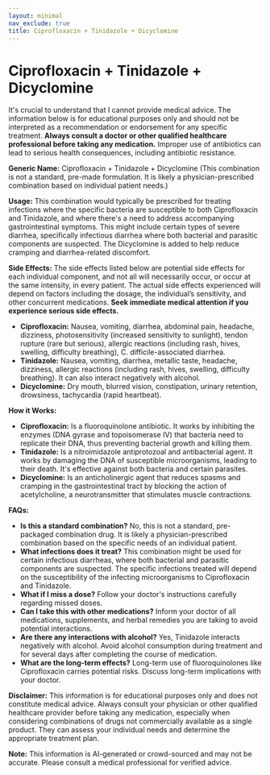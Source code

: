 ```yaml
---
layout: minimal
nav_exclude: true
title: Ciprofloxacin + Tinidazole + Dicyclomine
---
```


# Ciprofloxacin + Tinidazole + Dicyclomine

It's crucial to understand that I cannot provide medical advice.  The information below is for educational purposes only and should not be interpreted as a recommendation or endorsement for any specific treatment.  **Always consult a doctor or other qualified healthcare professional before taking any medication.**  Improper use of antibiotics can lead to serious health consequences, including antibiotic resistance.

**Generic Name:** Ciprofloxacin + Tinidazole + Dicyclomine (This combination is not a standard, pre-made formulation. It is likely a physician-prescribed combination based on individual patient needs.)


**Usage:**  This combination would typically be prescribed for treating infections where the specific bacteria are susceptible to both Ciprofloxacin and Tinidazole, and where there's a need to address accompanying gastrointestinal symptoms. This might include certain types of severe diarrhea, specifically infectious diarrhea where both bacterial and parasitic components are suspected.  The Dicyclomine is added to help reduce cramping and diarrhea-related discomfort.


**Side Effects:** The side effects listed below are potential side effects for each individual component, and not all will necessarily occur, or occur at the same intensity, in every patient. The actual side effects experienced will depend on factors including the dosage, the individual’s sensitivity, and other concurrent medications.  **Seek immediate medical attention if you experience serious side effects.**

* **Ciprofloxacin:**  Nausea, vomiting, diarrhea, abdominal pain, headache, dizziness, photosensitivity (increased sensitivity to sunlight), tendon rupture (rare but serious), allergic reactions (including rash, hives, swelling, difficulty breathing),  C. difficile-associated diarrhea.
* **Tinidazole:** Nausea, vomiting, diarrhea, metallic taste, headache, dizziness, allergic reactions (including rash, hives, swelling, difficulty breathing).  It can also interact negatively with alcohol.
* **Dicyclomine:** Dry mouth, blurred vision, constipation, urinary retention, drowsiness, tachycardia (rapid heartbeat).


**How it Works:**

* **Ciprofloxacin:** Is a fluoroquinolone antibiotic. It works by inhibiting the enzymes (DNA gyrase and topoisomerase IV) that bacteria need to replicate their DNA, thus preventing bacterial growth and killing them.
* **Tinidazole:** Is a nitroimidazole antiprotozoal and antibacterial agent. It works by damaging the DNA of susceptible microorganisms, leading to their death.  It's effective against both bacteria and certain parasites.
* **Dicyclomine:** Is an anticholinergic agent that reduces spasms and cramping in the gastrointestinal tract by blocking the action of acetylcholine, a neurotransmitter that stimulates muscle contractions.


**FAQs:**

* **Is this a standard combination?** No, this is not a standard, pre-packaged combination drug. It is likely a physician-prescribed combination based on the specific needs of an individual patient.
* **What infections does it treat?**  This combination might be used for certain infectious diarrheas, where both bacterial and parasitic components are suspected.  The specific infections treated will depend on the susceptibility of the infecting microorganisms to Ciprofloxacin and Tinidazole.
* **What if I miss a dose?**  Follow your doctor's instructions carefully regarding missed doses.
* **Can I take this with other medications?**  Inform your doctor of all medications, supplements, and herbal remedies you are taking to avoid potential interactions.
* **Are there any interactions with alcohol?** Yes, Tinidazole interacts negatively with alcohol. Avoid alcohol consumption during treatment and for several days after completing the course of medication.
* **What are the long-term effects?** Long-term use of fluoroquinolones like Ciprofloxacin carries potential risks. Discuss long-term implications with your doctor.

**Disclaimer:** This information is for educational purposes only and does not constitute medical advice. Always consult your physician or other qualified healthcare provider before taking any medication, especially when considering combinations of drugs not commercially available as a single product.  They can assess your individual needs and determine the appropriate treatment plan.


**Note:** This information is AI-generated or crowd-sourced and may not be accurate. Please consult a medical professional for verified advice.